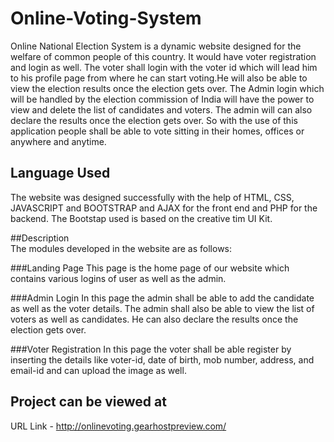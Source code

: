 # Online-Voting-System
Online National Election System is a dynamic website designed for the 
welfare of common people of this country. It would have voter registration 
and login as well. The voter shall login with the voter id which will lead 
him to his profile page from where he can start voting.He will also be able 
to view the election results once the election gets over. The Admin login 
which will be handled by the election commission of India will have the 
power to view and delete the list of candidates and voters. The admin will 
can also declare the results once the election gets over. So with the use 
of this application people shall be able to vote sitting in their homes, 
offices or anywhere and anytime. 
 

## Language Used
The website was designed successfully with the help of HTML, CSS, 
JAVASCRIPT and BOOTSTRAP and AJAX for the front end and PHP 
for the backend. The Bootstap used is based on the creative tim UI Kit.

##Description  
The modules developed in the website are as follows: 
 
###Landing Page 
This page is the home page of our website which contains various logins of user as well as the admin. 
 
###Admin Login 
In this page the admin shall be able to add the candidate as well as the voter details. The admin shall also be able to view the list of voters as well as candidates. He can also declare the results once the election gets over. 
 
###Voter Registration 
In this page the voter shall be able register by inserting the details like voter-id, date of birth, mob number, address, and email-id and can upload the image as well. 


## Project can be viewed at
URL Link - http://onlinevoting.gearhostpreview.com/
